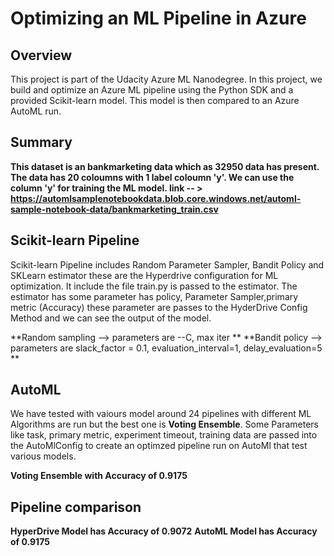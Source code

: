 # Optimizing an ML Pipeline in Azure

## Overview
This project is part of the Udacity Azure ML Nanodegree.
In this project, we build and optimize an Azure ML pipeline using the Python SDK and a provided Scikit-learn model.
This model is then compared to an Azure AutoML run.

## Summary
**This dataset is an bankmarketing data which as 32950 data has present. The data has 20 coloumns with 1 label coloumn 'y'. We can use the column 'y' for training the ML model.
link -- > https://automlsamplenotebookdata.blob.core.windows.net/automl-sample-notebook-data/bankmarketing_train.csv**

## Scikit-learn Pipeline
Scikit-learn Pipeline includes  Random Parameter Sampler, Bandit Policy and SKLearn estimator these are the Hyperdrive configuration for ML optimization. It include the file train.py is passed to the estimator. The estimator has some parameter has policy, Parameter Sampler,primary metric (Accuracy) these parameter are passes to the HyderDrive Config Method and we can see the output of the model.

**Random sampling --> parameters are --C, max iter **
**Bandit policy --> parameters are slack_factor = 0.1, evaluation_interval=1, delay_evaluation=5 **

## AutoML
We have tested with vaiours model around 24 pipelines with different ML Algorithms are run but the best one is **Voting Ensemble**. Some Parameters like task, primary metric, experiment timeout, training data are passed into the AutoMlConfig to create an optimzed pipeline run on AutoMl that test various models.

**Voting Ensemble with Accuracy of 0.9175**

## Pipeline comparison
**HyperDrive Model has Accuracy of 0.9072**
**AutoML Model has Accuracy of 0.9175**
